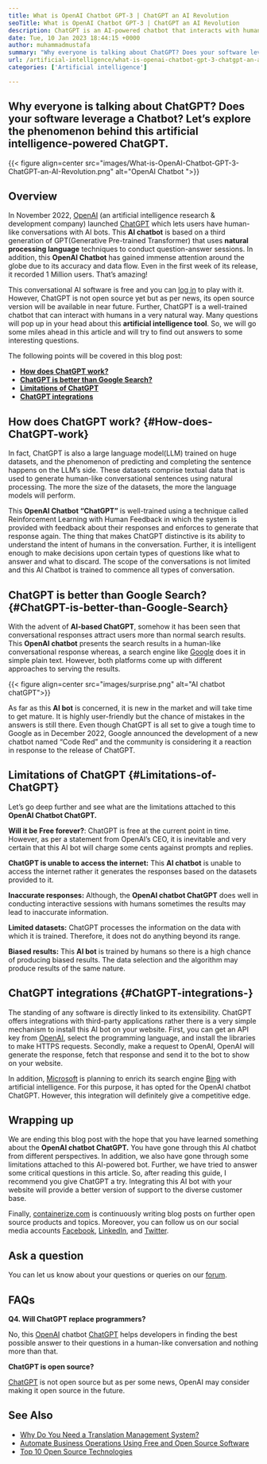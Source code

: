 ```yaml
---
title: What is OpenAI Chatbot GPT-3 | ChatGPT an AI Revolution
seoTitle: What is OpenAI Chatbot GPT-3 | ChatGPT an AI Revolution
description: ChatGPT is an AI-powered chatbot that interacts with humans in a natural way. This OpenAI Chatbot is based on language processing AI model called GPT-3.
date: Tue, 10 Jan 2023 18:44:15 +0000
author: muhammadmustafa
summary: "Why everyone is talking about ChatGPT? Does your software leverage a Chatbot? Let's explore the phenomenon behind this artificial intelligence-powered ChatGPT."
url: /artificial-intelligence/what-is-openai-chatbot-gpt-3-chatgpt-an-ai-revolution/
categories: ['Artificial intelligence']

---
```

## Why everyone is talking about ChatGPT? Does your software leverage a Chatbot? Let’s explore the phenomenon behind this artificial intelligence-powered ChatGPT.

{{< figure align=center src="images/What-is-OpenAI-Chatbot-GPT-3-ChatGPT-an-AI-Revolution.png" alt="OpenAI Chatbot ">}}  

## Overview

In November 2022, [OpenAI][1] (an artificial intelligence research & development company) launched [ChatGPT][2] which lets users have human-like conversations with AI bots. This **AI chatbot** is based on a third generation of GPT(Generative Pre-trained Transformer) that uses **natural processing language** techniques to conduct question-answer sessions. In addition, this **OpenAI Chatbot** has gained immense attention around the globe due to its accuracy and data flow. Even in the first week of its release, it recorded 1 Million users. That’s amazing!

This conversational AI software is free and you can [log in][3] to play with it. However, ChatGPT is not open source yet but as per news, its open source version will be available in near future. Further, ChatGPT is a well-trained chatbot that can interact with humans in a very natural way. Many questions will pop up in your head about this **artificial intelligence tool**. So, we will go some miles ahead in this article and will try to find out answers to some interesting questions. 

The following points will be covered in this blog post:

  * **[How does ChatGPT work?][4]**
  * **[ChatGPT is better than Google Search?][5]**
  * **[Limitations of ChatGPT][6]**
  * **[ChatGPT integrations][7]**

## How does ChatGPT work? {#How-does-ChatGPT-work}

In fact, ChatGPT is also a large language model(LLM) trained on huge datasets, and the phenomenon of predicting and completing the sentence happens on the LLM’s side. These datasets comprise textual data that is used to generate human-like conversational sentences using natural processing. The more the size of the datasets, the more the language models will perform. 

This **OpenAI Chatbot “ChatGPT”** is well-trained using a technique called Reinforcement Learning with Human Feedback in which the system is provided with feedback about their responses and enforces to generate that response again. The thing that makes ChatGPT distinctive is its ability to understand the intent of humans in the conversation. Further, it is intelligent enough to make decisions upon certain types of questions like what to answer and what to discard. The scope of the conversations is not limited and this AI Chatbot is trained to commence all types of conversation.

## ChatGPT is better than Google Search? {#ChatGPT-is-better-than-Google-Search}

With the advent of **AI-based ChatGPT**, somehow it has been seen that conversational responses attract users more than normal search results. This **OpenAI chatbot** presents the search results in a human-like conversational response whereas, a search engine like [Google][8] does it in simple plain text. However, both platforms come up with different approaches to serving the results. 

{{< figure align=center src="images/surprise.png" alt="AI chatbot chatGPT">}}  

As far as this **AI bot** is concerned, it is new in the market and will take time to get mature. It is highly user-friendly but the chance of mistakes in the answers is still there. Even though ChatGPT is all set to give a tough time to Google as in December 2022, Google announced the development of a new chatbot named “Code Red” and the community is considering it a reaction in response to the release of ChatGPT. 

## Limitations of ChatGPT {#Limitations-of-ChatGPT}

Let’s go deep further and see what are the limitations attached to this **OpenAI Chatbot ChatGPT.** 

**Will it be Free forever?**: ChatGPT is free at the current point in time. However, as per a statement from OpenAI’s CEO, it is inevitable and very certain that this AI bot will charge some cents against prompts and replies. 

**ChatGPT is unable to access the internet:** This **AI chatbot** is unable to access the internet rather it generates the responses based on the datasets provided to it.

**Inaccurate responses:** Although, the **OpenAI chatbot ChatGPT** does well in conducting interactive sessions with humans sometimes the results may lead to inaccurate information. 

**Limited datasets:** ChatGPT processes the information on the data with which it is trained. Therefore, it does not do anything beyond its range. 

**Biased results:** This **AI bot** is trained by humans so there is a high chance of producing biased results. The data selection and the algorithm may produce results of the same nature.

## ChatGPT integrations  {#ChatGPT-integrations-}

The standing of any software is directly linked to its extensibility. ChatGPT offers integrations with third-party applications rather there is a very simple mechanism to install this AI bot on your website. First, you can get an API key from [OpenAI][1], select the programming language, and install the libraries to make HTTPS requests. Secondly, make a request to OpenAI, OpenAI will generate the response, fetch that response and send it to the bot to show on your website. 

In addition, [Microsoft][9] is planning to enrich its search engine [Bing][10] with artificial intelligence. For this purpose, it has opted for the OpenAI chatbot ChatGPT. However, this integration will definitely give a competitive edge. 

## Wrapping up

We are ending this blog post with the hope that you have learned something about the **OpenAI chatbot ChatGPT.** You have gone through this AI chatbot from different perspectives. In addition, we also have gone through some limitations attached to this AI-powered bot. Further, we have tried to answer some critical questions in this article. So, after reading this guide, I recommend you give ChatGPT a try. Integrating this AI bot with your website will provide a better version of support to the diverse customer base.

Finally, [containerize.com][11] is continuously writing blog posts on further open source products and topics. Moreover, you can follow us on our social media accounts [Facebook][12], [LinkedIn][13], and [Twitter][14].

## Ask a question

You can let us know about your questions or queries on our [forum][15].

## FAQs

**Q4. Will ChatGPT replace programmers?**

No, this [OpenAI][1] chatbot [ChatGPT][2] helps developers in finding the best possible answer to their questions in a human-like conversation and nothing more than that. 

**ChatGPT is open source?**

[ChatGPT][2] is not open source but as per some news, OpenAI may consider making it open source in the future.

## See Also

  * [Why Do You Need a Translation Management System?][16]
  * [Automate Business Operations Using Free and Open Source Software][17]
  * [Top 10 Open Source Technologies][18]

 [1]: https://openai.com/
 [2]: https://chat.openai.com/chat
 [3]: https://chat.openai.com/
 [4]: #How-does-ChatGPT-work
 [5]: #ChatGPT-is-better-than-Google-Search
 [6]: #Limitations-of-ChatGPT
 [7]: #ChatGPT-integrations-
 [8]: https://www.google.com/
 [9]: https://www.microsoft.com/en-pk
 [10]: https://www.bing.com/
 [11]: https://www.containerize.com/
 [12]: https://web.facebook.com/containerize
 [13]: https://www.linkedin.com/company/containerize/
 [14]: https://twitter.com/containerize_co
 [15]: https://forum.containerize.com/
 [16]: https://blog.containerize.com/2023/01/04/why-do-you-need-a-translation-management-system/
 [17]: https://blog.containerize.com/2020/08/27/automate-business-operations-using-open-source-software/
 [18]: https://blog.containerize.com/2022/01/31/top-10-open-source-trending-technologies-of-2022/